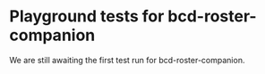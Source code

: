 # Playground tests for bcd-roster-companion
We are still awaiting the first test run for bcd-roster-companion.
